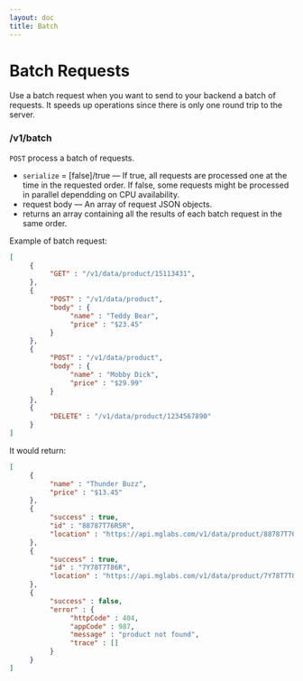 ```yaml
---
layout: doc
title: Batch
---
```


# Batch Requests

Use a batch request when you want to send to your backend a batch of requests. It speeds up operations since there is only one round trip to the server.

### /v1/batch

`POST` process a batch of requests.

- `serialize` = [false]/true –– If true, all requests are processed one at the time in the requested order. If false, some requests might be processed in parallel dependding on CPU availability.
- request body –– An array of request JSON objects.
- returns an array containing all the results of each batch request in the same order.

Example of batch request:

```json
[
     {
          "GET" : "/v1/data/product/15113431",
     },
     {
          "POST" : "/v1/data/product",
          "body" : {
               "name" : "Teddy Bear",
               "price" : "$23.45"
          }
     },
     {
          "POST" : "/v1/data/product",
          "body" : {
               "name" : "Mobby Dick",
               "price" : "$29.99"
          }
     },
     {
          "DELETE" : "/v1/data/product/1234567890"
     }
]
```

It would return:

```json
[
     {
          "name" : "Thunder Buzz",
          "price" : "$13.45"
     },
     {
          "success" : true,
          "id" : "88787T76R5R",
          "location" : "https://api.mglabs.com/v1/data/product/88787T76R5R"
     },
     {
          "success" : true,
          "id" : "7Y78T7T86R",
          "location" : "https://api.mglabs.com/v1/data/product/7Y78T7T86R"
     },
     {
          "success" : false,
          "error" : {
               "httpCode" : 404,
               "appCode" : 987,
               "message" : "product not found",
               "trace" : []
          }
     }
]
```


